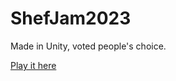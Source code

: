 # ShefJam2023
 
Made in Unity, voted people's choice.

[Play it here](https://contraband.software/pirate-face-off/game)
